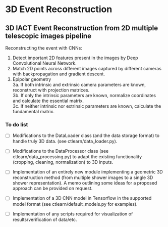 # 3D Event Reconstruction

## 3D IACT Event Reconstruction from 2D multiple telescopic images pipeline

Reconstructing the event with CNNs: 

1. Detect important 2D features present in the images by Deep Convolutional Neural Network.
2. Match 2D points across different images captured by different cameras with backpropagation and gradient descent.
3. Epipolar geometry   
  3a. If both intrinsic and extrinsic camera parameters are known, reconstruct with projection matrices.   
  3b. If only the intrinsic parameters are known, normalize coordinates and calculate the essential matrix.   
  3c. If neither intrinsic nor extrinsic parameters are known, calculate the fundamental matrix.   


### To do list

- [ ] Modifications to the DataLoader class (and the data storage format) to handle truly 3D data. (see ctlearn/data_loader.py).
- [ ] Modifications to the DataProcessor class (see ctlearn/data_processing.py) to adapt the existing functionality (cropping, cleaning, normalization) to 3D inputs.
- [ ] Implementation of an entirely new module implementing a geometric 3D reconstruction method (from multiple shower images to a single 3D shower representation). A memo outlining some ideas for a proposed approach can be provided on request.
- [ ] Implementation of a 3D CNN model in Tensorflow in the supported model format (see ctlearn/default_models.py for examples).
- [ ] Implementation of any scripts required for visualization of results/verification of data/etc.


   
